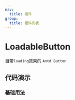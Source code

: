 ```yaml
---
nav:
  title: 组件
group:
  title: 组件列表
---
```


# LoadableButton

自带`loading`效果的 `Antd Button`

## 代码演示

### 基础用法

<code src="./demo/demo.tsx" defaultShowCode></code>
